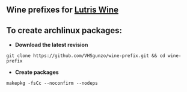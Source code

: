 ## Wine prefixes for [Lutris Wine](https://github.com/VHSgunzo/lutris-wine)

## To create archlinux packages:
* **Download the latest revision**
```
git clone https://github.com/VHSgunzo/wine-prefix.git && cd wine-prefix
```

* **Create packages**
```
makepkg -fsCc --noconfirm --nodeps
```
